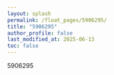```yaml
---
layout: splash
permalink: /float_pages/5906295/
title: "5906295"
author_profile: false
last_modified_at: 2025-06-13
toc: false
---
```

 
5906295
